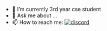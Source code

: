 - 🔭 I’m currently 3rd year cse student
- 💬 Ask me about ...
- 📫 How to reach me: [![discord](<img src="https://img.icons8.com/color/48/000000/discord--v2.png"/>)](https://discord.gg/sXbFf5uz)
